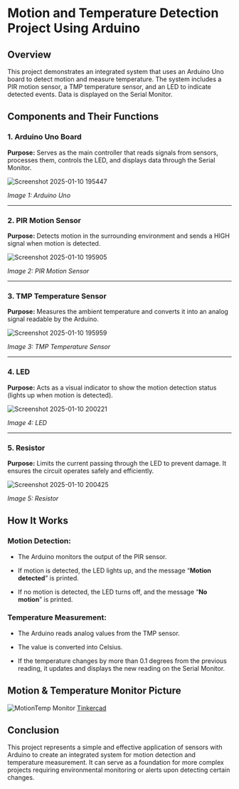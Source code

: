 # Motion and Temperature Detection Project Using Arduino
## Overview
This project demonstrates an integrated system that uses an Arduino Uno board to detect motion and measure temperature. The system includes a PIR motion sensor, a TMP temperature sensor, and an LED to indicate detected events. Data is displayed on the Serial Monitor.

## Components and Their Functions
### 1. Arduino Uno Board
**Purpose:** Serves as the main controller that reads signals from sensors, processes them, controls the LED, and displays data through the Serial Monitor.

![Screenshot 2025-01-10 195447](https://github.com/user-attachments/assets/730b7935-3bfa-46b8-92a5-29bc4ddeec9f)

*Image 1: Arduino Uno*
___
### 2. PIR Motion Sensor

**Purpose:** Detects motion in the surrounding environment and sends a HIGH signal when motion is detected.

![Screenshot 2025-01-10 195905](https://github.com/user-attachments/assets/b7e08f51-e219-4d81-8a2c-740b3a68f89c)

*Image 2: PIR Motion Sensor*
___
### 3. TMP Temperature Sensor

**Purpose:** Measures the ambient temperature and converts it into an analog signal readable by the Arduino.

![Screenshot 2025-01-10 195959](https://github.com/user-attachments/assets/b64e5b7f-7c1f-4667-b23f-62d07ef87c45)

*Image 3: TMP Temperature Sensor*
___
### 4. LED

**Purpose:** Acts as a visual indicator to show the motion detection status (lights up when motion is detected).

![Screenshot 2025-01-10 200221](https://github.com/user-attachments/assets/4d43b72e-dcc6-407b-806f-fb80b7c18509)

*Image 4: LED*
___
### 5. Resistor

**Purpose:** Limits the current passing through the LED to prevent damage. It ensures the circuit operates safely and efficiently.

![Screenshot 2025-01-10 200425](https://github.com/user-attachments/assets/b8027af3-a0f2-4a52-a879-fb06b76993cf)

*Image 5: Resistor*

## How It Works

### Motion Detection:

- The Arduino monitors the output of the PIR sensor.

- If motion is detected, the LED lights up, and the message “**Motion detected**” is printed.

- If no motion is detected, the LED turns off, and the message “**No motion**” is printed.

### Temperature Measurement:

- The Arduino reads analog values from the TMP sensor.

- The value is converted into Celsius.

- If the temperature changes by more than 0.1 degrees from the previous reading, it updates and displays the new reading on the Serial Monitor.
  
## Motion & Temperature Monitor Picture

![MotionTemp Monitor](https://github.com/user-attachments/assets/d88f32b1-66fb-46b6-9669-63902d0b10cb)
[Tinkercad](https://www.tinkercad.com/things/4xFRhtZ0sV0-motiontemp-monitor)


## Conclusion

This project represents a simple and effective application of sensors with Arduino to create an integrated system for motion detection and temperature measurement. It can serve as a foundation for more complex projects requiring environmental monitoring or alerts upon detecting certain changes.


